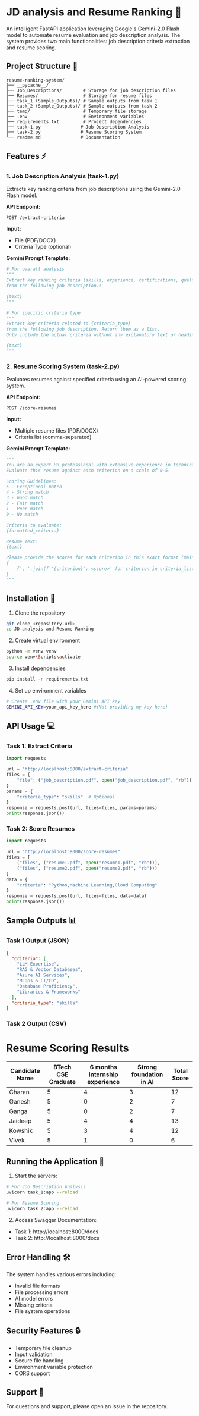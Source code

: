 # JD analysis and Resume Ranking 🎯

An intelligent FastAPI application leveraging Google's Gemini-2.0 Flash model to automate resume evaluation and job description analysis. The system provides two main functionalities: job description criteria extraction and resume scoring.

## Project Structure 📁

```
resume-ranking-system/
├── __pycache__/
├── Job_Descriptions/        # Storage for job description files
├── Resumes/                 # Storage for resume files
├── task_1 (Sample_Outputs)/ # Sample outputs from task 1
├── task_2 (Sample_Outputs)/ # Sample outputs from task 2
├── temp/                    # Temporary file storage
├── .env                     # Environment variables 
├── requirements.txt         # Project dependencies 
├── task-1.py               # Job Description Analysis 
├── task-2.py               # Resume Scoring System 
└── readme.md               # Documentation
```

## Features ⚡

### 1. Job Description Analysis (task-1.py)
Extracts key ranking criteria from job descriptions using the Gemini-2.0 Flash model.

**API Endpoint:**
```http
POST /extract-criteria
```

**Input:**
- File (PDF/DOCX)
- Criteria Type (optional)

**Gemini Prompt Template:**
```python
# For overall analysis
"""
Extract key ranking criteria (skills, experience, certifications, qualifications) 
from the following job description.:

{text}
"""

# For specific criteria type
"""
Extract key criteria related to {criteria_type}  
from the following job description. Return them as a list.
Only include the actual criteria without any explanatory text or headings:

{text}
"""
```

### 2. Resume Scoring System (task-2.py)
Evaluates resumes against specified criteria using an AI-powered scoring system.

**API Endpoint:**
```http
POST /score-resumes
```

**Input:**
- Multiple resume files (PDF/DOCX)
- Criteria list (comma-separated)

**Gemini Prompt Template:**
```python
"""
You are an expert HR professional with extensive experience in technical hiring. 
Evaluate this resume against each criterion on a scale of 0-5.

Scoring Guidelines:
5 - Exceptional match
4 - Strong match
3 - Good match
2 - Fair match
1 - Poor match
0 - No match

Criteria to evaluate:
{formatted_criteria}

Resume Text:
{text}

Please provide the scores for each criterion in this exact format (maintain exact criterion names):
{
    {', '.join(f'"{criterion}": <score>' for criterion in criteria_list)}
}
"""
```

## Installation 🚀

1. Clone the repository
```bash
git clone <repository-url>
cd JD analysis and Resume Ranking
```

2. Create virtual environment
```bash
python -m venv venv
source venv\Scripts\activate   
```

3. Install dependencies
```bash
pip install -r requirements.txt
```

4. Set up environment variables
```bash
# Create .env file with your Gemini API key
GEMINI_API_KEY=your_api_key_here #(Not providing my key here)
```

## API Usage 💻

### Task 1: Extract Criteria
```python
import requests

url = "http://localhost:8000/extract-criteria"
files = {
    "file": ("job_description.pdf", open("job_description.pdf", "rb"))
}
params = {
    "criteria_type": "skills"  # Optional
}
response = requests.post(url, files=files, params=params)
print(response.json())
```

### Task 2: Score Resumes
```python
import requests

url = "http://localhost:8000/score-resumes"
files = [
    ("files", ("resume1.pdf", open("resume1.pdf", "rb"))),
    ("files", ("resume2.pdf", open("resume2.pdf", "rb")))
]
data = {
    "criteria": "Python,Machine Learning,Cloud Computing"
}
response = requests.post(url, files=files, data=data)
print(response.json())
```

## Sample Outputs 📊

### Task 1 Output (JSON)
```json
{
  "criteria": [
    "LLM Expertise",
    "RAG & Vector Databases",
    "Azure AI Services",
    "MLOps & CI/CD",
    "Database Proficiency",
    "Libraries & Frameworks"
  ],
  "criteria_type": "skills"
}
```

### Task 2 Output (CSV)
# Resume Scoring Results

| Candidate Name | BTech CSE Graduate | 6 months internship experience | Strong foundation in AI | Total Score |
|---------------|-------------------|------------------------------|----------------------|-------------|
| Charan        | 5                 | 4                           | 3                    | 12          |
| Ganesh        | 5                 | 0                           | 2                    | 7           |
| Ganga         | 5                 | 0                           | 2                    | 7           |
| Jaideep       | 5                 | 4                           | 4                    | 13          |
| Kowshik       | 5                 | 3                           | 4                    | 12          |
| Vivek         | 5                 | 1                           | 0                    | 6           |

## Running the Application 🚀

1. Start the servers:
```bash
# For Job Description Analysis
uvicorn task_1:app --reload

# For Resume Scoring
uvicorn task_2:app --reload 
```

2. Access Swagger Documentation:
- Task 1: http://localhost:8000/docs
- Task 2: http://localhost:8000/docs

## Error Handling 🛠️

The system handles various errors including:
- Invalid file formats
- File processing errors
- AI model errors
- Missing criteria
- File system operations

## Security Features 🔒

- Temporary file cleanup
- Input validation
- Secure file handling
- Environment variable protection
- CORS support


## Support 💬

For questions and support, please open an issue in the repository.

